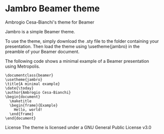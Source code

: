 # Jambro Beamer theme
Ambrogio Cesa-Bianchi's theme for Beamer

Jambro is a simple Beamer theme. 

To use the theme, simply download the .sty file to the folder containing your presentation. Then load the theme using \usetheme{jambro} in the preamble of your Beamer document.

The following code shows a minimal example of a Beamer presentation using Metropolis.

```
\documentclass{beamer}
\usetheme{jambro}
\title{A minimal example}
\date{\today}
\author{Ambrogio Cesa-Bianchi}
\begin{document}
  \maketitle
  \begin{frame}{Example}
    Hello, world!
  \end{frame}
\end{document}
```

License
The theme is licensed under a GNU General Public License v3.0
